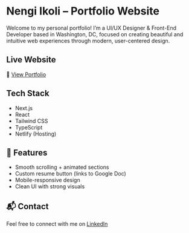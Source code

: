 # Nengi Ikoli – Portfolio Website

Welcome to my personal portfolio! I’m a UI/UX Designer & Front-End Developer based in Washington, DC, focused on creating beautiful and intuitive web experiences through modern, user-centered design.

## Live Website  
🔗 [View Portfolio](https://nengiikoliportfolio.netlify.app)

## Tech Stack
- Next.js
- React
- Tailwind CSS
- TypeScript
- Netlify (Hosting)

## 📄 Features
- Smooth scrolling + animated sections
- Custom resume button (links to Google Doc)
- Mobile-responsive design
- Clean UI with strong visuals

## 📬 Contact  
Feel free to connect with me on [LinkedIn](https://www.linkedin.com/in/ayebanengiyefaikoli/)
